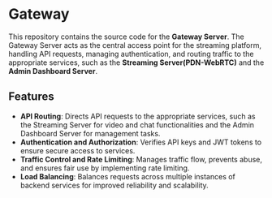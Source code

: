 # Gateway

This repository contains the source code for the __Gateway Server__. The Gateway Server acts as the central access point for the streaming platform, handling API requests, managing authentication, and routing traffic to the appropriate services, such as the __Streaming Server(PDN-WebRTC)__ and the __Admin Dashboard Server__.

## Features

- __API Routing__: Directs API requests to the appropriate services, such as the Streaming Server for video and chat functionalities and the Admin Dashboard Server for management tasks.
- __Authentication and Authorization__: Verifies API keys and JWT tokens to ensure secure access to services.
- __Traffic Control and Rate Limiting__: Manages traffic flow, prevents abuse, and ensures fair use by implementing rate limiting.
- __Load Balancing__: Balances requests across multiple instances of backend services for improved reliability and scalability.
